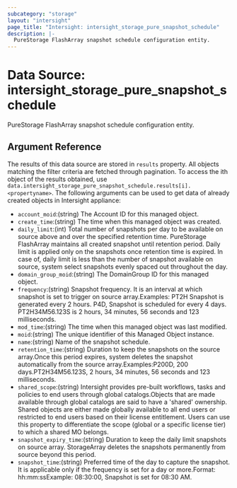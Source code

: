```yaml
---
subcategory: "storage"
layout: "intersight"
page_title: "Intersight: intersight_storage_pure_snapshot_schedule"
description: |-
  PureStorage FlashArray snapshot schedule configuration entity.
---
```


# Data Source: intersight_storage_pure_snapshot_schedule
PureStorage FlashArray snapshot schedule configuration entity.
## Argument Reference
The results of this data source are stored in `results` property.
All objects matching the filter criteria are fetched through pagination.
To access the ith object of the results obtained, use `data.intersight_storage_pure_snapshot_schedule.results[i].<propertyname>`.
The following arguments can be used to get data of already created objects in Intersight appliance:
* `account_moid`:(string) The Account ID for this managed object. 
* `create_time`:(string) The time when this managed object was created. 
* `daily_limit`:(int) Total number of snapshots per day to be available on source above and over the specified retention time. PureStorage FlashArray maintains all created snapshot until retention period. Daily limit is applied only on the snapshots once retention time is expired. In case of, daily limit is less than the number of snapshot available on source, system select snapshots evenly spaced out throughout the day. 
* `domain_group_moid`:(string) The DomainGroup ID for this managed object. 
* `frequency`:(string) Snapshot frequency. It is an interval at which snapshot is set to trigger on source array.Examples:    PT2H Snapshot is generated every 2 hours.    P4D, Snapshot is scheduled for every 4 days.    PT2H34M56.123S is 2 hours, 34 minutes, 56 seconds and 123 milliseconds. 
* `mod_time`:(string) The time when this managed object was last modified. 
* `moid`:(string) The unique identifier of this Managed Object instance. 
* `name`:(string) Name of the snapshot schedule. 
* `retention_time`:(string) Duration to keep the snapshots on the source array.Once this period expires, system deletes the snapshot automatically from the source array.Examples:P200D,  200 days.PT2H34M56.123S, 2 hours, 34 minutes, 56 seconds and 123 milliseconds. 
* `shared_scope`:(string) Intersight provides pre-built workflows, tasks and policies to end users through global catalogs.Objects that are made available through global catalogs are said to have a 'shared' ownership. Shared objects are either made globally available to all end users or restricted to end users based on their license entitlement. Users can use this property to differentiate the scope (global or a specific license tier) to which a shared MO belongs. 
* `snapshot_expiry_time`:(string) Duration to keep the daily limit snapshots on source array. StorageArray deletes the snapshots permanently from source beyond this period. 
* `snapshot_time`:(string) Preferred time of the day to capture the snapshot. It is applicable only if the frequency is set for a day or more.Format: hh:mm:ssExample: 08:30:00, Snapshot is set for 08:30 AM. 
 